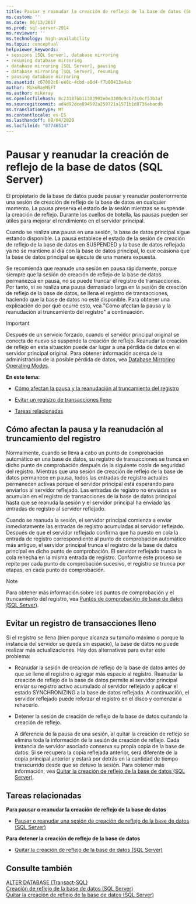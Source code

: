 ```yaml
---
title: Pausar y reanudar la creación de reflejo de la base de datos (SQL Server) | Microsoft Docs
ms.custom: ''
ms.date: 06/13/2017
ms.prod: sql-server-2014
ms.reviewer: ''
ms.technology: high-availability
ms.topic: conceptual
helpviewer_keywords:
- sessions [SQL Server], database mirroring
- resuming database mirroring
- database mirroring [SQL Server], pausing
- database mirroring [SQL Server], resuming
- pausing database mirroring
ms.assetid: c67802c6-ee8c-4cbd-a6d4-f7b80413a4ab
author: MikeRayMSFT
ms.author: mikeray
ms.openlocfilehash: 8c231876b11303992e0e3300c9cb73c0cf53b3af
ms.sourcegitcommit: ad4d92dce894592a259721a1571b1d8736abacdb
ms.translationtype: MT
ms.contentlocale: es-ES
ms.lasthandoff: 08/04/2020
ms.locfileid: "87746514"
---
```

# <a name="pausing-and-resuming-database-mirroring-sql-server"></a>Pausar y reanudar la creación de reflejo de la base de datos (SQL Server)
  El propietario de la base de datos puede pausar y reanudar posteriormente una sesión de creación de reflejo de la base de datos en cualquier momento. La pausa preserva el estado de la sesión mientras se suspende la creación de reflejo. Durante los cuellos de botella, las pausas pueden ser útiles para mejorar el rendimiento en el servidor principal.  
  
 Cuando se realiza una pausa en una sesión, la base de datos principal sigue estando disponible. La pausa establece el estado de la sesión de creación de reflejo de la base de datos en SUSPENDED y la base de datos reflejada ya no se mantiene al día con la base de datos principal, lo que ocasiona que la base de datos principal se ejecute de una manera expuesta.  
  
 Se recomienda que reanude una sesión en pausa rápidamente, porque siempre que la sesión de creación de reflejo de la base de datos permanezca en pausa, no se puede truncar el registro de transacciones. Por tanto, si se realiza una pausa demasiado larga en la sesión de creación de reflejo de la base de datos, se llena el registro de transacciones, haciendo que la base de datos no esté disponible. Para obtener una explicación de por qué ocurre esto, vea "Cómo afectan la pausa y la reanudación al truncamiento del registro" a continuación.  
  
> [!IMPORTANT]  
>  Después de un servicio forzado, cuando el servidor principal original se conecta de nuevo se suspende la creación de reflejo. Reanudar la creación de reflejo en esta situación puede dar lugar a una pérdida de datos en el servidor principal original. Para obtener información acerca de la administración de la posible pérdida de datos, vea [Database Mirroring Operating Modes](database-mirroring-operating-modes.md).  
  
 **En este tema:**  
  
-   [Cómo afectan la pausa y la reanudación al truncamiento del registro](#EffectOnLogTrunc)  
  
-   [Evitar un registro de transacciones lleno](#AvoidFullLog)  
  
-   [Tareas relacionadas](#RelatedTasks)  
  
##  <a name="how-pausing-and-resuming-affect-log-truncation"></a><a name="EffectOnLogTrunc"></a> Cómo afectan la pausa y la reanudación al truncamiento del registro  
 Normalmente, cuando se lleva a cabo un punto de comprobación automático en una base de datos, su registro de transacciones se trunca en dicho punto de comprobación después de la siguiente copia de seguridad del registro. Mientras que una sesión de creación de reflejo de la base de datos permanece en pausa, todos las entradas de registro actuales permanecen activas porque el servidor principal está esperando para enviarlos al servidor reflejado. Las entradas de registro no enviadas se acumulan en el registro de transacciones de la base de datos principal hasta que se reanuda la sesión y el servidor principal ha enviado las entradas de registro al servidor reflejado.  
  
 Cuando se reanuda la sesión, el servidor principal comienza a enviar inmediatamente las entradas de registro acumuladas al servidor reflejado. Después de que el servidor reflejado confirma que ha puesto en cola la entrada de registro correspondiente al punto de comprobación automático más antiguo, el servidor principal trunca el registro de la base de datos principal en dicho punto de comprobación. El servidor reflejado trunca la cola rehecha en la misma entrada de registro. Conforme este proceso se repite por cada punto de comprobación sucesivo, el registro se trunca por etapas, en cada punto de comprobación.  
  
> [!NOTE]  
>  Para obtener más información sobre los puntos de comprobación y el truncamiento del registro, vea [Puntos de comprobación de base de datos &#40;SQL Server&#41;](../../relational-databases/logs/database-checkpoints-sql-server.md).  
  
##  <a name="avoid-a-full-transaction-log"></a><a name="AvoidFullLog"></a> Evitar un registro de transacciones lleno  
 Si el registro se llena (bien porque alcanza su tamaño máximo o porque la instancia del servidor se queda sin espacio), la base de datos no puede realizar más actualizaciones. Hay dos alternativas para evitar este problema:  
  
-   Reanudar la sesión de creación de reflejo de la base de datos antes de que se llene el registro o agregar más espacio al registro. Reanudar la creación de reflejo de la base de datos permite al servidor principal enviar su registro activo acumulado al servidor reflejado y aplicar el estado SYNCHRONIZING a la base de datos reflejada. A continuación, el servidor reflejado puede reforzar el registro en el disco y comenzar a rehacerlo.  
  
-   Detener la sesión de creación de reflejo de la base de datos quitando la creación de reflejo.  
  
     A diferencia de la pausa de una sesión, al quitar la creación de reflejo se elimina toda la información de la sesión de creación de reflejo. Cada instancia de servidor asociado conserva su propia copia de la base de datos. Si se recupera la copia reflejada anterior, será diferente de la copia principal anterior y estará por detrás en la cantidad de tiempo transcurrido desde que se detuvo la sesión. Para obtener más información, vea [Quitar la creación de reflejo de la base de datos &#40;SQL Server&#41;](database-mirroring-sql-server.md).  
  
##  <a name="related-tasks"></a><a name="RelatedTasks"></a> Tareas relacionadas  
 **Para pausar o reanudar la creación de reflejo de la base de datos**  
  
-   [Pausar o reanudar una sesión de creación de reflejo de la base de datos &#40;SQL Server&#41;](pause-or-resume-a-database-mirroring-session-sql-server.md)  
  
 **Para detener la creación de reflejo de la base de datos**  
  
-   [Quitar la creación de reflejo de la base de datos &#40;SQL Server&#41;](remove-database-mirroring-sql-server.md)  
  
## <a name="see-also"></a>Consulte también  
 [ALTER DATABASE &#40;Transact-SQL&#41;](/sql/t-sql/statements/alter-database-transact-sql)   
 [Creación de reflejo de la base de datos &#40;SQL Server&#41;](database-mirroring-sql-server.md)   
 [Quitar la creación de reflejo de la base de datos &#40;SQL Server&#41;](database-mirroring-sql-server.md)  
  
  

